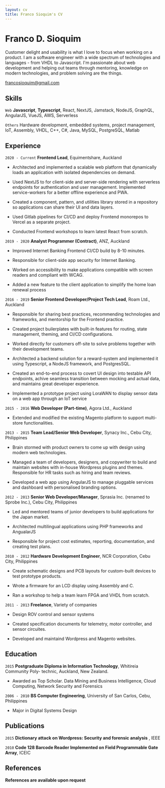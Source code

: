```yaml
---
layout: cv
title: Franco Sioquim's CV
---
```

# Franco D. Sioquim

Customer delight and usability is what I love to focus when working on a product. 
I am a software engineer with a wide spectrum of technologies and languages - from VHDL to Javascript. I'm passionate about web development and helping out teams through mentoring, knowledge on modern technologies, and problem solving are the things. 

<div id="webaddress">
<a href="francosioquim@gmail.com">francosioquim@gmail.com</a>
</div>



## Skills

`Web`
 __Javascript__, __Typescript__, React, NextJS, Jamstack, NodeJS, GraphQL, AngularJS, VueJS, AWS, Serverless


`Others` 
 Hardware development, embedded systems, project management,
IoT, Assembly, VHDL, C++, C#, Java, MySQL, PostgreSQL, Matlab

## Experience

`2020 - Current`
__Frontend Lead__, Equimentshare, Auckland

- Architected and implemented a scalable web platform that dynamically loads an application with isolated dependencies on demand.

- Used NextJS to for client-side and server-side rendering with serverless endpoints for authentication and user management. Implemented service-workers for a better offline experience and PWA.

- Created a component, pattern, and utilities library stored in a repository so applications can share their UI and data layers.

- Used Gitlab pipelines for CI/CD and deploy Frontend monorepos to Vercel as a separate project.

- Conducted Frontend workshops to learn latest React from scratch.

`2019 - 2020`
__Analyst Programmer (Contract)__, ANZ, Auckland

- Improved Internet Banking Frontend CI/CD build by 8-10 minutes.

- Responsible for client-side app security for Internet Banking.

- Worked on accessibility to make applications compatible with screen readers and compliant with WCAG.

- Added a new feature to the client application to simplify the home loan renewal process


`2016 - 2019`
__Senior Frontend Developer/Project Tech Lead__, Roam Ltd., Auckland

- Responsible for sharing best practices, recommending technologies and frameworks, and mentorship for the Frontend practice.

- Created project builerplates with built-in features for routing, state management, theming, and CI/CD configurations.

- Worked directly for customers off-site to solve problems together with their development teams.

- Architected a backend solution for a reward-system and implemented it using Typescript, a NodeJS framework, and PostgresSQL.

- Created an end-to-end process to covert UI design into testable API endpoints, achive seamless transition between mocking and actual data, and maintains great developer experience.

- Implemented a prototype project using LoraWAN to display sensor data on a web app through an IoT service

`2015 - 2016`
__Web Developer (Part-time)__, Agora Ltd., Auckland

- Extended and modified the existing Magento platform to support multi-store functionalities.

`2013 - 2015`
__Team Lead/Senior Web Developer__, Synacy Inc., Cebu City, Philippines

- Brain stormed with product owners to come up with design using modern web technologies.

- Managed a team of developers, designers, and copywriter to build and maintain websites with in-house Wordpress plugins and themes. Responsible for HR tasks such as hiring and team reviews.

- Developed a web app using AngularJS to manage pluggable services and dashboard with personalised branding options.

`2012 - 2013`
__Senior Web Developer/Manager__, Sprasia Inc. (renamed to Sprobe Inc.), Cebu City, Philippines

- Led and mentored teams of junior developers to build applications for the Japan market.

- Architected multilingual applications using PHP frameworks and AngualarJS

- Responsible for project cost estimates, reporting, documentation, and creating test plans.

`2010 - 2012`
__Hardware Development Engineer__, NCR Corporation, Cebu City, Philippines

- Create schematic designs and PCB layouts for custom-built devices to test prototype products.

- Wrote a firmware for an LCD display using Assembly and C.

- Ran a workshop to help a team learn FPGA and VHDL from scratch.

`2011 - 2013`
__Freelance__, Variety of companies

- Design ROV control and sensor systems

- Created specification documents for telemetry, motor controller, and sensor circuites.

- Developed and maintaind Wordpress and Magento websites.


## Education

`2015`
__Postgraduate Diploma in Information Technology__, Whitireia Community Poly-
technic, Auckland, New Zealand.

- Awarded as Top Scholar. Data Mining and Business Intelligence, Cloud Computing, Network Security and Forensics

`2006 - 2010`
__BS Computer Engineering__, University of San Carlos, Cebu, Philippines

- Major in Digital Systems Design

## Publications


`2015`
__Dictionary attack on Wordpress: Security and forensic analysis__ , IEEE

`2010`
__Code 128 Barcode Reader Implemented on Field Programmable Gate Array__, ICEIC


## References

__References are available upon request__